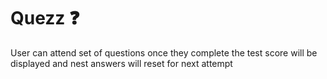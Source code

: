 
# Quezz ❓

User can attend set of questions once they complete the test score will be displayed and nest answers will reset for next attempt
